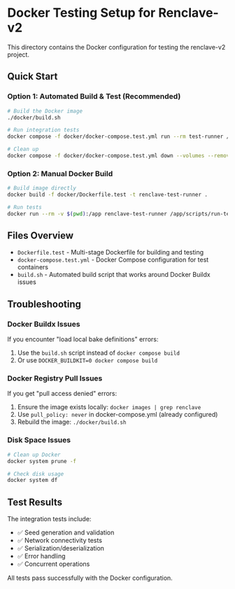 # Docker Testing Setup for Renclave-v2

This directory contains the Docker configuration for testing the renclave-v2 project.

## Quick Start

### Option 1: Automated Build & Test (Recommended)
```bash
# Build the Docker image
./docker/build.sh

# Run integration tests
docker compose -f docker/docker-compose.test.yml run --rm test-runner /app/scripts/run-tests-docker.sh --integration

# Clean up
docker compose -f docker/docker-compose.test.yml down --volumes --remove-orphans
```

### Option 2: Manual Docker Build
```bash
# Build image directly
docker build -f docker/Dockerfile.test -t renclave-test-runner .

# Run tests
docker run --rm -v $(pwd):/app renclave-test-runner /app/scripts/run-tests-docker.sh --integration
```

## Files Overview

- `Dockerfile.test` - Multi-stage Dockerfile for building and testing
- `docker-compose.test.yml` - Docker Compose configuration for test containers
- `build.sh` - Automated build script that works around Docker Buildx issues

## Troubleshooting

### Docker Buildx Issues
If you encounter "load local bake definitions" errors:
1. Use the `build.sh` script instead of `docker compose build`
2. Or use `DOCKER_BUILDKIT=0 docker compose build`

### Docker Registry Pull Issues
If you get "pull access denied" errors:
1. Ensure the image exists locally: `docker images | grep renclave`
2. Use `pull_policy: never` in docker-compose.yml (already configured)
3. Rebuild the image: `./docker/build.sh`

### Disk Space Issues
```bash
# Clean up Docker
docker system prune -f

# Check disk usage
docker system df
```

## Test Results

The integration tests include:
- ✅ Seed generation and validation
- ✅ Network connectivity tests
- ✅ Serialization/deserialization
- ✅ Error handling
- ✅ Concurrent operations

All tests pass successfully with the Docker configuration.
